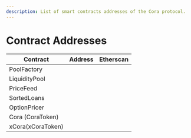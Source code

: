 ```yaml
---
description: List of smart contracts addresses of the Cora protocol.
---
```


# Contract Addresses

| Contract          | Address | Etherscan |
| ----------------- | ------- | --------- |
| PoolFactory       |         |           |
| LiquidityPool     |         |           |
| PriceFeed         |         |           |
| SortedLoans       |         |           |
| OptionPricer      |         |           |
| Cora (CoraToken)  |         |           |
| xCora(xCoraToken) |         |           |

